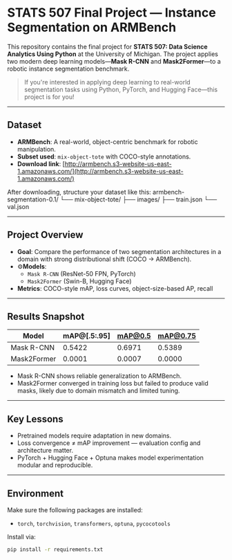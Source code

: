 # STATS 507 Final Project — Instance Segmentation on ARMBench

This repository contains the final project for **STATS 507: Data Science Analytics Using Python** at the University of Michigan. The project applies two modern deep learning models—**Mask R-CNN** and **Mask2Former**—to a robotic instance segmentation benchmark.

> If you're interested in applying deep learning to real-world segmentation tasks using Python, PyTorch, and Hugging Face—this project is for you!

---

## Dataset

- **ARMBench**: A real-world, object-centric benchmark for robotic manipulation.
- **Subset used**: `mix-object-tote` with COCO-style annotations.
- **Download link**: [http://armbench.s3-website-us-east-1.amazonaws.com/](http://armbench.s3-website-us-east-1.amazonaws.com/)

After downloading, structure your dataset like this:
armbench-segmentation-0.1/
└── mix-object-tote/
├── images/
├── train.json
└── val.json

---

## Project Overview

- **Goal**: Compare the performance of two segmentation architectures in a domain with strong distributional shift (COCO → ARMBench).
- ⚙**Models**:
  - `Mask R-CNN` (ResNet-50 FPN, PyTorch)
  - `Mask2Former` (Swin-B, Hugging Face)
- **Metrics**: COCO-style mAP, loss curves, object-size-based AP, recall

---

## Results Snapshot

| Model        | mAP@[.5:.95] | mAP@0.5 | mAP@0.75 |
|--------------|-------------|--------|----------|
| Mask R-CNN   | 0.5422      | 0.6971 | 0.5389   |
| Mask2Former  | 0.0001      | 0.0007 | 0.0000   |

- Mask R-CNN shows reliable generalization to ARMBench.
- Mask2Former converged in training loss but failed to produce valid masks, likely due to domain mismatch and limited tuning.

---

## Key Lessons

- Pretrained models require adaptation in new domains.
- Loss convergence ≠ mAP improvement — evaluation config and architecture matter.
- PyTorch + Hugging Face + Optuna makes model experimentation modular and reproducible.

---

## Environment

Make sure the following packages are installed:

- `torch`, `torchvision`, `transformers`, `optuna`, `pycocotools`

Install via:

```bash
pip install -r requirements.txt



